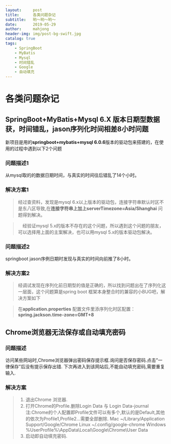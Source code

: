 ```yaml
---
layout:     post
title:      各类问题杂记
subtitle:   哟～哟～哟～
date:       2019-05-29
author:     mahjong
header-img: img/post-bg-swift.jpg
catalog: true
tags:
    - SpringBoot
    - MyBatis
    - Mysql
    - 时间错乱
    - Google
    - 自动填充
---
```

# 各类问题杂记
## SpringBoot+MyBatis+Mysql 6.X 版本日期型数据获，时间错乱，jason序列化时间相差8小时问题
新项目是用的**springboot+mybatis+mysql 6.0.6**版本的驱动包来搭建的，在使用的过程中遇到以下2个问题

### 问题描述1
从mysql取的的数据日期时间，与真实的时间往后错乱了14个小时。
### 解决方案1
> 经过查资料，发现是mysql 6.x以上版本的驱动包，连接字符串默认时区不是东八区导致,在**连接字符串上加上serverTimezone=Asia/Shanghai**  问题得到解决。

>　经验证mysql 5.x的版本不存在的这个问题，所以遇到这个问题的朋友，可以选择用上面的主案解决，也可以用mysql 5.x的版本驱动包解决。

### 问题描述2
springboot jason序例日期时发现与真实的时间向前推了8小时。

### 解决方案2

> 经调试发现在序列化前日期型的值是正确的，所以找到问题出在了序列化这一层面，这个问题算是spring boot 框架本身整合时的兼容的小BUG吧，解决方案如下

> 在**application.properties** 配置文件里添序列化时区配置：**spring.jackson.time-zone=GMT+8**

## Chrome浏览器无法保存或自动填充密码
### 问题描述
访问某些网站时,Chrome浏览器弹出密码保存提示框.询问是否保存密码.点击”一律保存”后没有提示保存出错. 下次再进入到该网站后,不能自动填充密码,需要重复输入.
### 解决方案
> 1. 退出Chrome 浏览器.
> 2. 打开Chrome的Profile.删除Login Data 与 Login Data-journal 
注:Chrome的个人配置即Profile文件可以有多个,默认的是Default,其他的依次为Profile1,Profile2...需要全部删除.
Mac
~/Library/Application Support/Google/Chrome
Linux
~/.config/google-chrome
Windows
%UserProfile%\AppData\Local\Google\Chrome\User Data
> 3. 启动即自动填充密码.
